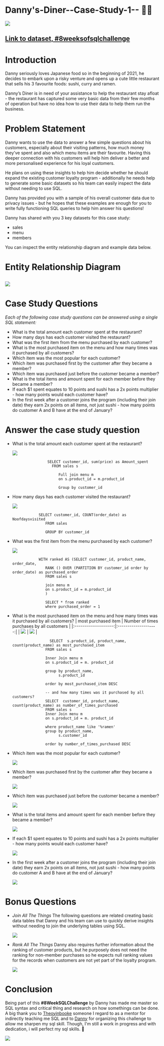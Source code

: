 # Danny's-Diner--Case-Study-1-- 🧑‍💼
![](Case1.png)

[Link to dataset, #8weeksofsqlchallenge](https://8weeksqlchallenge.com/case-study-1/)
------
# Introduction
Danny seriously loves Japanese food so in the beginning of 2021, he decides to embark upon a risky venture and opens up a cute little restaurant that sells his 3 favourite foods: sushi, curry and ramen.

Danny’s Diner is in need of your assistance to help the restaurant stay afloat - the restaurant has captured some very basic data from their few months of operation but have no idea how to use their data to help them run the business.

# Problem Statement
Danny wants to use the data to answer a few simple questions about his customers, especially about their visiting patterns, how much money they’ve spent and also which menu items are their favourite. Having this deeper connection with his customers will help him deliver a better and more personalised experience for his loyal customers.

He plans on using these insights to help him decide whether he should expand the existing customer loyalty program - additionally he needs help to generate some basic datasets so his team can easily inspect the data without needing to use SQL.

Danny has provided you with a sample of his overall customer data due to privacy issues - but he hopes that these examples are enough for you to write fully functioning SQL queries to help him answer his questions!

Danny has shared with you 3 key datasets for this case study:
- sales
- menu
- members

You can inspect the entity relationship diagram and example data below.

# Entity Relationship Diagram
   ![](EDR.JPG)
-----

# Case Study Questions
_Each of the following case study questions can be answered using a single SQL statement:_

- What is the total amount each customer spent at the restaurant?
- How many days has each customer visited the restaurant?
- What was the first item from the menu purchased by each customer?
- What is the most purchased item on the menu and how many times was it purchased by all customers?
- Which item was the most popular for each customer?
- Which item was purchased first by the customer after they became a member?
- Which item was purchased just before the customer became a member?
- What is the total items and amount spent for each member before they became a member?
- If each $1 spent equates to 10 points and sushi has a 2x points multiplier - how many points would each customer have?
- In the first week after a customer joins the program (including their join date) they earn 2x points on all items, not just sushi - how many points do customer A and B have at the end of January?


# Answer the case study question
- What is the total amount each customer spent at the restaurant?

  ![](Q1.JPG)
  
                      SELECT customer_id, sum(price) as Amount_spent
                        FROM sales s

                           Full join menu m
                           on s.product_id = m.product_id

                           Group by customer_id

- How many days has each customer visited the restaurant?

  ![](Q2.JPG)
  
                  SELECT customer_id, COUNT(order_date) as Noofdaysvisited
                     FROM sales

                     GROUP BY customer_id
                     
- What was the first item from the menu purchased by each customer?
  
  ![](Q3.JPG)
  
                  WITH ranked AS (SELECT customer_id, product_name, order_date,
                     RANK () OVER (PARTITION BY customer_id order by order_date) as purchased_order
                     FROM sales s 

                     join menu m
                     on s.product_id = m.product_id
                     )

                     SELECT * from ranked 
                     where purchased_order = 1
  
- What is the most purchased item on the menu and how many times was it purchased by all customers?
  | most purchased item  | Number of times purchases by all customers |
  |:--------------------:|:--------------------:|
  | ![](Q4.JPG)          | ![](Q4.1.JPG) |
  
                       SELECT  s.product_id, product_name, count(product_name) as most_purchased_item
                     FROM sales s

                     Inner Join menu m
                     on s.product_id = m. product_id

                     group by product_name, 
                           s.product_id

                     order by most_purchased_item DESC

                     -- and how many times was it purchased by all customers?
                     SELECT  customer_id, product_name, count(product_name) as number_of_times_purchased
                     FROM sales s
                     Inner Join menu m
                     on s.product_id = m. product_id

                     where product_name like '%ramen'
                     group by product_name, 
                           s.customer_id

                     order by number_of_times_purchased DESC
  
- Which item was the most popular for each customer?

   ![](Q5.JPG)   

- Which item was purchased first by the customer after they became a member?

  ![](Q6.JPG)   
  
- Which item was purchased just before the customer became a member?

  ![](Q7.JPG)  
  
- What is the total items and amount spent for each member before they became a member?

   ![](Q8.JPG)   
   
- If each $1 spent equates to 10 points and sushi has a 2x points multiplier - how many points would each customer have?

  ![](Q9.JPG)   
  
- In the first week after a customer joins the program (including their join date) they earn 2x points on all items, not just sushi - how many points do customer A and B have at the end of January?

  ![](Q10.JPG)   

# Bonus Questions
- _Join All The Things_
The following questions are related creating basic data tables that Danny and his team can use to quickly derive insights without needing to join the underlying tables using SQL.

   ![](B1.JPG)

- _Rank All The Things_
Danny also requires further information about the ranking of customer products, but he purposely does not need the ranking for non-member purchases so he expects null ranking values for the records when customers are not yet part of the loyalty program. 

   ![](B2.JPG)

# Conclusion 
   Being part of this **#8WeekSQLChallenge** by Danny has made me master so SQL syntax and critical thing and research on how somethings can be done. A big thank you to [Theoyinbooke](https://twitter.com/TheOyinbooke) someone I regard to as a mentor for indirectly teaching me SQL and to [Danny](https://8weeksqlchallenge.com/) for organizing this challenge to allow me sharpen my sql skill. Though, I'm still a work in progress and with dedication, i will perfect my sql skills. 🥰
   
![](Thankyou.png)
